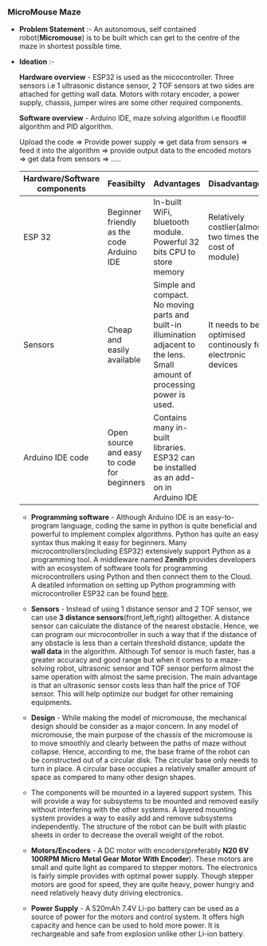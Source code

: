 ### MicroMouse Maze

 * __Problem Statement__ :- An autonomous, self contained robot(__Micromouse__) is to be built which can get to the centre of the maze in shortest possible time.
 
 * __Ideation__ :- 
 
      __Hardware overview__ - ESP32 is used as the micocontroller. Three sensors i.e 1 ultrasonic distance sensor, 2 TOF sensors at two sides are attached for getting wall data. Motors with rotary encoder, a power supply, chassis, jumper wires are some other required components.
      
      __Software overview__ - Arduino IDE, maze solving algorithm i.e floodfill algorithm and PID algorithm.
      
      Upload the code => Provide power supply => get data from sensors => feed it into the algorithm => provide output data to the encoded motors => get data from sensors => .....
      
      Hardware/Software components | Feasibilty | Advantages | Disadvantages 
      -----------------------------|------------|------------|--------------
      ESP 32 | Beginner friendly as the code Arduino IDE | In-built WiFi, bluetooth module. Powerful 32 bits CPU to store memory | Relatively costlier(almost two times the cost of module)
      Sensors | Cheap and easily available | Simple and compact. No moving parts and built-in illumination adjacent to the lens. Small amount of processing power is used. | It needs to be optimised continously for electronic devices |
      Arduino IDE code | Open source and easy to code for beginners | Contains many in-built libraries. ESP32 can be installed as an add-on in Arduino IDE | |
      
      * __Programming software__ - Although Arduino IDE is an easy-to-program language, coding the same in python is quite beneficial and powerful to implement complex algorithms. Python has quite an easy syntax thus making it easy for beginners. Many microcontrollers(including ESP32) extensively support Python as a programming tool. A middleware named __Zenith__ provides developers with an ecosystem of software tools for programming microcontrollers using Python and then connect them to the Cloud. A deatiled information on setting up Python programming with microcontroller ESP32 can be found [here](https://www.open-electronics.org/python-on-esp32-easy-for-beginners-powerful-for-professionals/).
      
      * __Sensors__ -  Instead of using 1 distance sensor and 2 TOF sensor, we can use __3 distance sensors__(front,left,right) alltogether. A distance sensor can calculate the distance of the nearest obstacle. Hence, we can program our microcontroller in such a way that if the distance of any obstacle is less than a certain threshold distance, update the __wall data__ in the algorithm. Although Tof sensor is much faster, has a greater accuracy and good range but when it comes to a maze-solving robot, ultrasonic sensor and TOF sensor perform almost the same operation with almost the same precision. The main advantage is that an ultrasonic sensor costs less than half the price of TOF sensor. This will help optimize our budget for other remaining equipments.
      
      * __Design__ -  While making the model of micromouse, the mechanical design should be consider as a major concern. In any model of micromouse, the main purpose of the chassis of the micromouse is to move smoothly and clearly between the paths of maze without collapse. Hence, according to me, the base frame of the robot can be constructed out of a circular disk. The circular base only needs to turn in place. A circular base occupies a relatively smaller amount of space as compared to many other design shapes.
      
      * The components will be mounted in a layered support system. This will provide a way for subsystems to be mounted and removed easily without interfering with the other systems. A layered mounting system provides a way to easily add and remove subsystems independently. The structure of the robot can be built with plastic sheets in order to decrease the overall weight of the robot. 
      
      * __Motors/Encoders__ -  A DC motor with encoders(preferably __N20 6V 100RPM Micro Metal Gear Motor With Encoder__). These motors are small and quite light as compared to stepper motors. The electronics is fairly simple provides with optimal power supply. Though stepper motors are good for speed, they are quite heavy, power hungry and need relatively heavy duty driving electronics. 
      
      * __Power Supply__ - A 520mAh 7.4V Li-po battery can be used as a source of power for the motors and control system. It offers high capacity and hence can be used to hold more power. It is rechargeable and safe from explosion unlike other Li-ion battery. 
      
      
     
      
      
      
      




